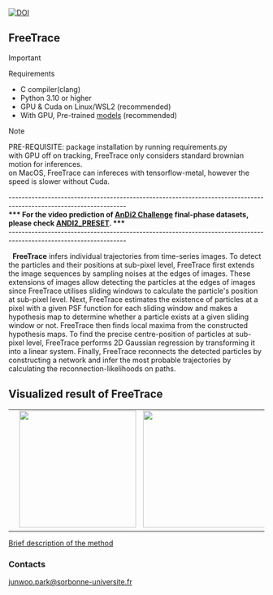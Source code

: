 [![DOI](https://zenodo.org/badge/DOI/10.5281/zenodo.13336251.svg)](https://doi.org/10.5281/zenodo.13336251)
## FreeTrace

> [!IMPORTANT]  
> Requirements </br>
> - C compiler(clang)</br>
> - Python 3.10 or higher</br>
> - GPU & Cuda on Linux/WSL2 (recommended)</br>
> - With GPU, Pre-trained [models](https://drive.google.com/file/d/1WF0eW8Co23-mKQiHNH-KHHK_lJiIW-WC/view?usp=sharing) (recommended)</br>

> [!NOTE]  
> PRE-REQUISITE: package installation by running requirements.py</br>
> with GPU off on tracking, FreeTrace only considers standard brownian motion for inferences.</br>
> on MacOS, FreeTrace can infereces with tensorflow-metal, however the speed is slower without Cuda.</br>

------------------------------------------------------------------------------------------------------------------</br>
<b>*** For the video prediction of [AnDi2 Challenge](http://andi-challenge.org/challenge-2024/#andi2seminar) final-phase datasets, please check [ANDI2_PRESET](https://github.com/JunwooParkSaribu/FreeTrace/blob/main/ANDI2_PRESET). ***</b></br>
------------------------------------------------------------------------------------------------------------------</br>

&nbsp;&nbsp;<b>FreeTrace</b> infers individual trajectories from time-series images. To detect the particles and their positions at sub-pixel level, FreeTrace first extends the image sequences by sampling noises at the edges of images. These extensions of images allow detecting the particles at the edges of images since FreeTrace utilises sliding windows to calculate the particle's position at sub-pixel level. Next, FreeTrace estimates the existence of particles at a pixel with a given PSF function for each sliding window and makes a hypothesis map to determine whether a particle exists at a given sliding window or not. FreeTrace then finds local maxima from the constructed hypothesis maps. To find the precise centre-position of particles at sub-pixel level, FreeTrace performs 2D Gaussian regression by transforming it into a linear system. Finally, FreeTrace reconnects the detected particles by constructing a network and infer the most probable trajectories by calculating the reconnection-likelihoods on paths.</br>

<h2>Visualized result of FreeTrace</h2>
<table border="0"> 
        <tr> 
            <td><img src="https://github.com/JunwooParkSaribu/FreeTrace/blob/main/tmps/trjs0.gif" width="230" height="230"></td> 
            <td><img src="https://github.com/JunwooParkSaribu/FreeTrace/blob/main/tmps/trjs1.gif" width="230" height="230"></td>
            <td><img src="https://github.com/JunwooParkSaribu/FreeTrace/blob/main/tmps/trjs2.gif" width="285" height="230"></td>
        </tr>  
</table>

[Brief description of the method](https://github.com/JunwooParkSaribu/FreeTrace/blob/main/tmps/method_description.pdf)

<h3> Contacts </h3>

<junwoo.park@sorbonne-universite.fr>

<br>
